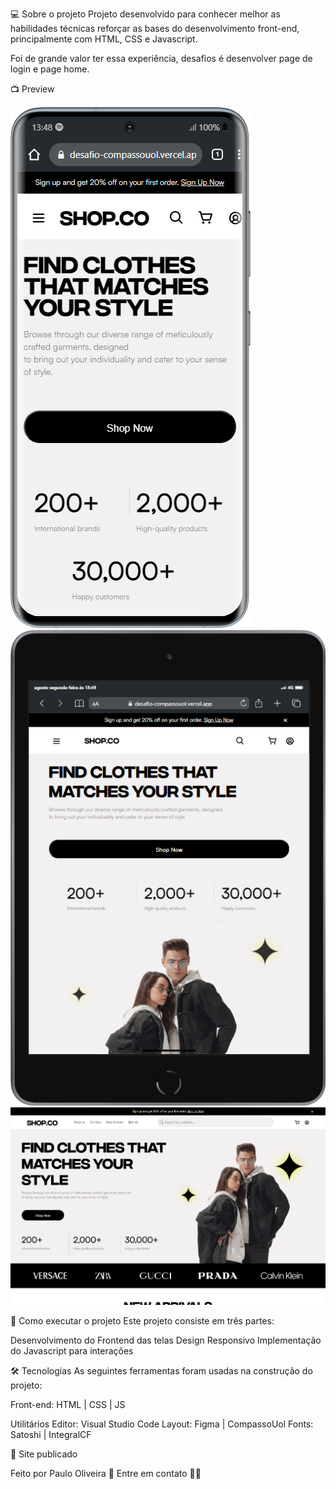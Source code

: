 💻 Sobre o projeto
Projeto desenvolvido para conhecer melhor as habilidades técnicas reforçar as bases do desenvolvimento front-end, principalmente com HTML, CSS e Javascript.

Foi de grande valor ter essa experiência, desafios é desenvolver page de login e page home.

📺 Preview

![Smartphone image](./public/Samsung-Galaxy-S20-desafio-compassouol.vercel.app.png)
![iPad image](./public/iPad-Mini-desafio-compassouol.vercel.app.png)
![Macbook image](./public/Macbook-Air-1559x975.png)


 🚀 Como executar o projeto
Este projeto consiste em três partes:

Desenvolvimento do Frontend das telas
Design Responsivo
Implementação do Javascript para interações


🛠 Tecnologias
As seguintes ferramentas foram usadas na construção do projeto:

Front-end: HTML | CSS | JS

Utilitários
Editor: Visual Studio Code
Layout: Figma | CompassoUol
Fonts: Satoshi | IntegralCF


🚀 Site publicado

Feito por Paulo Oliveira 👋 Entre em contato 👨‍💻